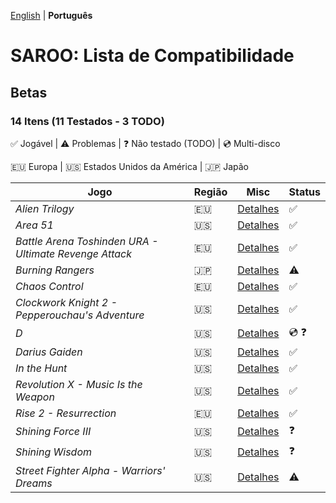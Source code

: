 [English](README.md) | **Português**

# SAROO: Lista de Compatibilidade

## Betas

### 14 Itens (11 Testados - 3 TODO)

:white_check_mark: Jogável | :warning: Problemas | :question: Não testado (TODO) | :cd: Multi-disco

:eu: Europa | :us: Estados Unidos da América | :jp: Japão

|Jogo|Região|Misc|Status|
|----|------|----|------|
| *Alien Trilogy* | :eu: | [Detalhes](../../Regions/Betas/Europe/T-99901G/01/README.md) | :white_check_mark: |
| *Area 51* | :us: | [Detalhes](../../Regions/Betas/USA/T-9705H/01/README.md) | :white_check_mark: |
| *Battle Arena Toshinden URA - Ultimate Revenge Attack* | :eu: | [Detalhes](../../Regions/Betas/Europe/MK-81054/01/README.md) | :white_check_mark: |
| *Burning Rangers* | :jp: | [Detalhes](../../Regions/Betas/Japan/GS-XXXX/01/README.md) | :warning: |
| *Chaos Control* | :eu: | [Detalhes](../../Regions/Betas/Europe/T-15102H/01/README.md) | :white_check_mark: |
| *Clockwork Knight 2 - Pepperouchau's Adventure* | :us: | [Detalhes](../../Regions/Betas/USA/MK-81021/01/README.md) | :white_check_mark: |
| *D* | :us: | [Detalhes](../../Regions/Betas/USA/T-8106H/01/README.md) | :cd: :question: |
| *Darius Gaiden* | :us: | [Detalhes](../../Regions/Betas/USA/T-8123H/01/README.md) | :white_check_mark: |
| *In the Hunt* | :us: | [Detalhes](../../Regions/Betas/USA/T-10001G/01/README.md) | :white_check_mark: |
| *Revolution X - Music Is the Weapon* | :us: | [Detalhes](../../Regions/Betas/USA/T-8107H/01/README.md) | :white_check_mark: |
| *Rise 2 - Resurrection* | :eu: | [Detalhes](../../Regions/Betas/Europe/T-810000/01/README.md) | :white_check_mark: |
| *Shining Force III* | :us: | [Detalhes](../../Regions/Betas/USA/MK-81383/01/README.md) | :question: |
| *Shining Wisdom* | :us: | [Detalhes](../../Regions/Betas/USA/T-12702H/01/README.md) | :question: |
| *Street Fighter Alpha - Warriors' Dreams* | :us: | [Detalhes](../../Regions/Betas/USA/T-1206H/01/README.md) | :warning: |